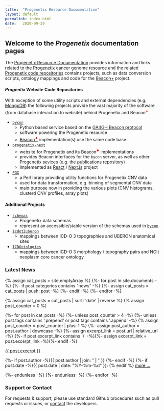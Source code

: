 ```yaml
---
title:  "Progenetix Resource Documentation"
layout: default
permalink: index.html
date:   2020-09-30
---
```


## Welcome to the _Progenetix_ documentation pages

The [Progenetix Resource Documentation](http://info.progenetix.org) provides
information  and links related to the [Progenetix](http://progenetix.org)
cancer genome resource and the related [Progenetix code repositories](http://github.com/progenetix/) contains projects, such as data conversion scripts, ontology mappings and code
for the [Beacon+](http://beacon.progenetix.org/ui/) project.

#### _Progentix_ Website Code Repositories

With exception of some utility scripts and external dependencies (e.g. [MongoDB](https://www.mongodb.com/try/download/community)) the following projects provide the vast majority of the software (from database interaction to website) behind Progenetix and Beacon<span style="vertical-align: super; color: red; font-weight: 800;">+</span>. 

* [`bycon`](https://github.com/progenetix/bycon)
  - Python based service based on the [GA4GH Beacon protocol](http://beacon-project.io)
  - software powering the Progenetix resource
  - [Beacon<span style="vertical-align: super; color: red; font-weight: 800;">+</span>](http://beacon.progenetix.org/ui/) implementation(s) use the same code base
* [`progenetix-next`](https://github.com/progenetix/progenetix-next)
  - website for Progenetix and its Beacon<span style="vertical-align: super; color: red; font-weight: 800;">+</span> implementations
  - provides Beacon interfaces for the `bycon` server, as well as other Progenetix sevices (e.g. the [publications](http://progenetix.org/publications/) repository)
  - implemented as [React](https://reactjs.org) / [Next.js](https://nextjs.org) project
* [`PGX`](https://github.com/progenetix/PGX)
  - a Perl ibrary providing utility functions for Progenetix CNV data
  - used for data transformation, e.g. binning of segmental CNV data
  - main purpose now in providing the various plots (CNV histograms, clusterd CNV profiles, array plots)

#### Additional Projects

* [`schemas`](https://github.com/progenetix/schemas)
  - Progenetix data schemas
  - represent an accessible/stable version of the schemas used in [`bycon`](https://github.com/progenetix/bycon)
* [`icdot2uberon`](https://github.com/progenetix/icdot2uberon)
  - mappings between ICD-O 3 topographies and UBERON anatomical sites
* [`ICDOntologies`](https://github.com/progenetix/ICDOntologies)
  - mappings between ICD-O 3 morphology / topography pairs and NCIt neoplasm core
  cancer ontology

### Latest [News](/categories/news.html)

{% assign cat_posts = site.emptyArray %}
{%- for post in site.documents -%}
  {%- if post.categories contains "news" -%}
    {%- assign cat_posts = cat_posts | push: post -%}
  {%- endif -%}
{%- endfor -%}

{% assign cat_posts = cat_posts | sort: 'date' | reverse %}
{% assign post_counter = 0 %}

{%- for post in cat_posts -%}
  {%- unless post_counter > 4 -%}
    {%- unless post.tags contains '.prepend' or post.tags contains '.append' -%}
      {% assign post_counter = post_counter | plus: 1 %}
      {%- assign post_author = post.author | downcase -%}
      {%- assign excerpt_link = post.url | relative_url -%}
      {%- if post.excerpt_link contains '/' -%}{%- assign excerpt_link = post.excerpt_link -%}{%- endif -%}
<div class="excerpt">
  <a href="{{ excerpt_link }}">{{ post.excerpt }}</a>
  <p class="footnote">
      {%- if post.author -%}{{ post.author | join: " | " }}&nbsp;{%- endif -%}
      {%- if post.date -%}{{ post.date | date: "%Y-%m-%d" }}: {% endif %}
      <a href="{{ excerpt_link }}">more ...</a>
  </p>
</div>
    {%- endunless -%}  
  {%- endunless -%}  
{%- endfor -%}


### Support or Contact

For requests & support, please use standard Github procedures such as pull
requests or issues, or [contact](mailto:contact@progenetix.org) the developers.
